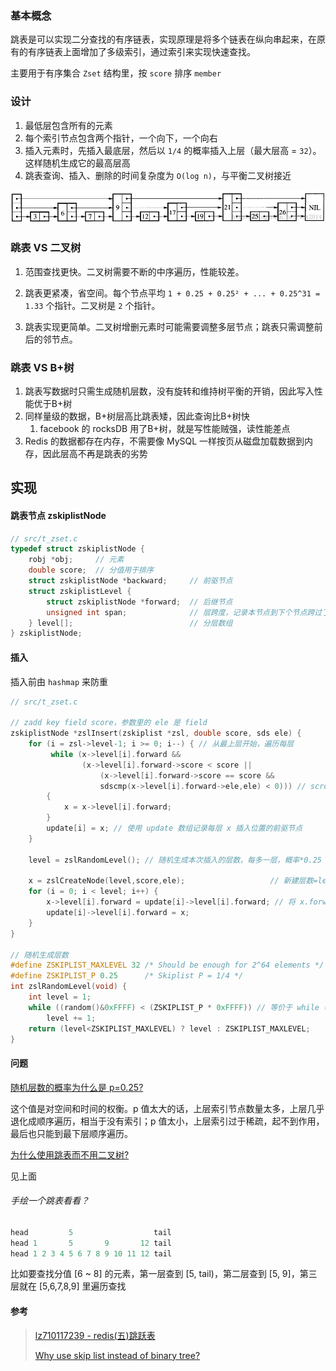 ### 基本概念

跳表是可以实现二分查找的有序链表，实现原理是将多个链表在纵向串起来，在原有的有序链表上面增加了多级索引，通过索引来实现快速查找。

主要用于有序集合 `Zset` 结构里，按 `score` 排序 `member`



### 设计

1. 最低层包含所有的元素
2. 每个索引节点包含两个指针，一个向下，一个向右
3. 插入元素时，先插入最底层，然后以 `1/4` 的概率插入上层（最大层高 = `32`）。这样随机生成它的最高层高
4. 跳表查询、插入、删除的时间复杂度为 `O(log n)`，与平衡二叉树接近

![img](assets/20160131083150090.jpeg)





### 跳表 VS 二叉树

1. 范围查找更快。二叉树需要不断的中序遍历，性能较差。
2. 跳表更紧凑，省空间。每个节点平均 `1 + 0.25 + 0.25² + ... + 0.25^31 = 1.33` 个指针。二叉树是 `2` 个指针。
  
4. 跳表实现更简单。二叉树增删元素时可能需要调整多层节点；跳表只需调整前后的邻节点。



### 跳表 VS B+树

1. 跳表写数据时只需生成随机层数，没有旋转和维持树平衡的开销，因此写入性能优于B+树
2. 同样量级的数据，B+树层高比跳表矮，因此查询比B+树快
    1. facebook 的 rocksDB 用了B+树，就是写性能贼强，读性能差点
3. Redis 的数据都存在内存，不需要像 MySQL 一样按页从磁盘加载数据到内存，因此层高不再是跳表的劣势






## 实现

#### 跳表节点 zskiplistNode

```c
// src/t_zset.c
typedef struct zskiplistNode {  
    robj *obj;     // 元素 
    double score;  // 分值用于排序 
    struct zskiplistNode *backward;     // 前驱节点
    struct zskiplistLevel {  
        struct zskiplistNode *forward;  // 后继节点
        unsigned int span;              // 层跨度，记录本节点到下个节点跨过了几个元素
    } level[];                          // 分层数组
} zskiplistNode;
```



#### 插入

插入前由 `hashmap` 来防重

```c
// src/t_zset.c

// zadd key field score，参数里的 ele 是 field
zskiplistNode *zslInsert(zskiplist *zsl, double score, sds ele) { 
	for (i = zsl->level-1; i >= 0; i--) { // 从最上层开始，遍历每层
         while (x->level[i].forward &&
                (x->level[i].forward->score < score ||
                    (x->level[i].forward->score == score &&
                    sdscmp(x->level[i].forward->ele,ele) < 0))) // scrore相同的，比较字符串值
        {
            x = x->level[i].forward;
        }
        update[i] = x; // 使用 update 数组记录每层 x 插入位置的前驱节点
    }
    
    level = zslRandomLevel(); // 随机生成本次插入的层数，每多一层，概率*0.25
    
    x = zslCreateNode(level,score,ele);                   // 新建层数=level 的 entry 节点
    for (i = 0; i < level; i++) {
        x->level[i].forward = update[i]->level[i].forward; // 将 x.forward 指向原下一个节点
        update[i]->level[i].forward = x;  
    }
}

// 随机生成层数
#define ZSKIPLIST_MAXLEVEL 32 /* Should be enough for 2^64 elements */
#define ZSKIPLIST_P 0.25      /* Skiplist P = 1/4 */
int zslRandomLevel(void) {
    int level = 1;
    while ((random()&0xFFFF) < (ZSKIPLIST_P * 0xFFFF)) // 等价于 while (random() < 0.25)
        level += 1;
    return (level<ZSKIPLIST_MAXLEVEL) ? level : ZSKIPLIST_MAXLEVEL;
}
```



#### 问题

[随机层数的概率为什么是 p=0.25?](https://github.com/redis/redis/pull/3889)

这个值是对空间和时间的权衡。p 值太大的话，上层索引节点数量太多，上层几乎退化成顺序遍历，相当于没有索引；p 值太小，上层索引过于稀疏，起不到作用，最后也只能到最下层顺序遍历。



[为什么使用跳表而不用二叉树?](https://news.ycombinator.com/item?id=1171423)

见上面



###### 手绘一个跳表看看？

```go
head         5                  tail
head 1       5       9       12 tail
head 1 2 3 4 5 6 7 8 9 10 11 12 tail
```

比如要查找分值 [6 ~ 8] 的元素，第一层查到 [5, tail)，第二层查到 [5, 9]，第三层就在 [5,6,7,8,9] 里遍历查找





#### 参考

> [lz710117239 - redis(五)跳跃表](https://blog.csdn.net/lz710117239/article/details/78408919)
>
> [Why use skip list instead of binary tree?](https://news.ycombinator.com/item?id=1171423)


